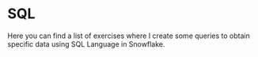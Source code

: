 # SQL
Here you can find a list of exercises where I create some queries to obtain specific data using SQL Language in Snowflake.
